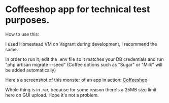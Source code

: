 # Coffeeshop app for technical test purposes.

How to use this:

I used Homestead VM on Vagrant during development, I recommend the same.

In order to run it, edit the .env file so it matches your DB credentials and run "php artisan migrate --seed" (Coffee options such as "Sugar" or "Milk" will be added automatically)

Here's a screenshot of this monster of an app in action: [Coffeeshop](https://prnt.sc/10b0r3m)

Whole thing is in .rar, because for some reason there's a 25MB size limit here on GUI upload. Hope it's not a problem.
